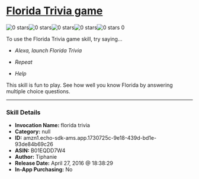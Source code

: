 # [Florida Trivia game](http://alexa.amazon.com/#skills/amzn1.echo-sdk-ams.app.1730725c-9e18-439d-bd1e-93de84b69c26)
![0 stars](../../images/ic_star_border_black_18dp_1x.png)![0 stars](../../images/ic_star_border_black_18dp_1x.png)![0 stars](../../images/ic_star_border_black_18dp_1x.png)![0 stars](../../images/ic_star_border_black_18dp_1x.png)![0 stars](../../images/ic_star_border_black_18dp_1x.png) 0

To use the Florida Trivia game skill, try saying...

* *Alexa, launch Florida Trivia*

* *Repeat*

* *Help*

This skill is fun to play. See how well you know Florida by answering multiple choice questions.

***

### Skill Details

* **Invocation Name:** florida trivia
* **Category:** null
* **ID:** amzn1.echo-sdk-ams.app.1730725c-9e18-439d-bd1e-93de84b69c26
* **ASIN:** B01EQDD7W4
* **Author:** Tiphanie
* **Release Date:** April 27, 2016 @ 18:38:29
* **In-App Purchasing:** No
